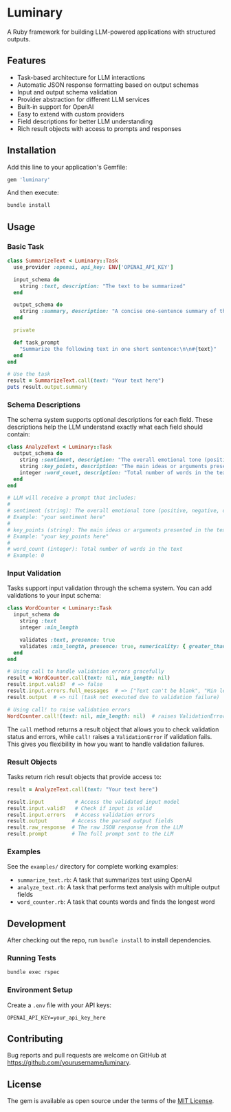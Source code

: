 # Luminary

A Ruby framework for building LLM-powered applications with structured outputs.

## Features

- Task-based architecture for LLM interactions
- Automatic JSON response formatting based on output schemas
- Input and output schema validation
- Provider abstraction for different LLM services
- Built-in support for OpenAI
- Easy to extend with custom providers
- Field descriptions for better LLM understanding
- Rich result objects with access to prompts and responses

## Installation

Add this line to your application's Gemfile:

```ruby
gem 'luminary'
```

And then execute:

```bash
bundle install
```

## Usage

### Basic Task

```ruby
class SummarizeText < Luminary::Task
  use_provider :openai, api_key: ENV['OPENAI_API_KEY']

  input_schema do
    string :text, description: "The text to be summarized"
  end

  output_schema do
    string :summary, description: "A concise one-sentence summary of the input text"
  end

  private

  def task_prompt
    "Summarize the following text in one short sentence:\n\n#{text}"
  end
end

# Use the task
result = SummarizeText.call(text: "Your text here")
puts result.output.summary
```

### Schema Descriptions

The schema system supports optional descriptions for each field. These descriptions help the LLM understand exactly what each field should contain:

```ruby
class AnalyzeText < Luminary::Task
  output_schema do
    string :sentiment, description: "The overall emotional tone (positive, negative, or neutral)"
    string :key_points, description: "The main ideas or arguments presented in the text"
    integer :word_count, description: "Total number of words in the text"
  end
end

# LLM will receive a prompt that includes:
#
# sentiment (string): The overall emotional tone (positive, negative, or neutral)
# Example: "your sentiment here"
#
# key_points (string): The main ideas or arguments presented in the text
# Example: "your key_points here"
#
# word_count (integer): Total number of words in the text
# Example: 0
```

### Input Validation

Tasks support input validation through the schema system. You can add validations to your input schema:

```ruby
class WordCounter < Luminary::Task
  input_schema do
    string :text
    integer :min_length

    validates :text, presence: true
    validates :min_length, presence: true, numericality: { greater_than: 0 }
  end
end

# Using call to handle validation errors gracefully
result = WordCounter.call(text: nil, min_length: nil)
result.input.valid?  # => false
result.input.errors.full_messages  # => ["Text can't be blank", "Min length can't be blank", ...]
result.output  # => nil (task not executed due to validation failure)

# Using call! to raise validation errors
WordCounter.call!(text: nil, min_length: nil)  # raises ValidationError
```

The `call` method returns a result object that allows you to check validation status and errors, while `call!` raises a `ValidationError` if validation fails. This gives you flexibility in how you want to handle validation failures.

### Result Objects

Tasks return rich result objects that provide access to:

```ruby
result = AnalyzeText.call(text: "Your text here")

result.input          # Access the validated input model
result.input.valid?   # Check if input is valid
result.input.errors   # Access validation errors
result.output        # Access the parsed output fields
result.raw_response  # The raw JSON response from the LLM
result.prompt        # The full prompt sent to the LLM
```

### Examples

See the `examples/` directory for complete working examples:

- `summarize_text.rb`: A task that summarizes text using OpenAI
- `analyze_text.rb`: A task that performs text analysis with multiple output fields
- `word_counter.rb`: A task that counts words and finds the longest word

## Development

After checking out the repo, run `bundle install` to install dependencies.

### Running Tests

```bash
bundle exec rspec
```

### Environment Setup

Create a `.env` file with your API keys:

```
OPENAI_API_KEY=your_api_key_here
```

## Contributing

Bug reports and pull requests are welcome on GitHub at https://github.com/yourusername/luminary.

## License

The gem is available as open source under the terms of the [MIT License](https://opensource.org/licenses/MIT). 